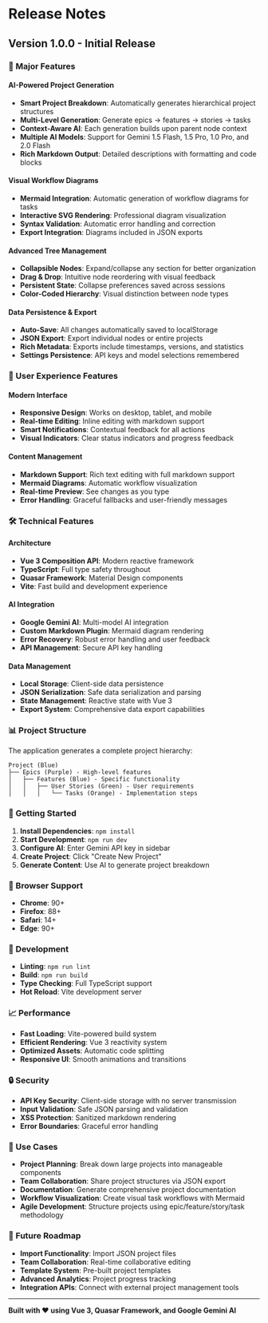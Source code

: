 # Release Notes

## Version 1.0.0 - Initial Release

### 🎉 Major Features

#### AI-Powered Project Generation

- **Smart Project Breakdown**: Automatically generates hierarchical project structures
- **Multi-Level Generation**: Generate epics → features → stories → tasks
- **Context-Aware AI**: Each generation builds upon parent node context
- **Multiple AI Models**: Support for Gemini 1.5 Flash, 1.5 Pro, 1.0 Pro, and 2.0 Flash
- **Rich Markdown Output**: Detailed descriptions with formatting and code blocks

#### Visual Workflow Diagrams

- **Mermaid Integration**: Automatic generation of workflow diagrams for tasks
- **Interactive SVG Rendering**: Professional diagram visualization
- **Syntax Validation**: Automatic error handling and correction
- **Export Integration**: Diagrams included in JSON exports

#### Advanced Tree Management

- **Collapsible Nodes**: Expand/collapse any section for better organization
- **Drag & Drop**: Intuitive node reordering with visual feedback
- **Persistent State**: Collapse preferences saved across sessions
- **Color-Coded Hierarchy**: Visual distinction between node types

#### Data Persistence & Export

- **Auto-Save**: All changes automatically saved to localStorage
- **JSON Export**: Export individual nodes or entire projects
- **Rich Metadata**: Exports include timestamps, versions, and statistics
- **Settings Persistence**: API keys and model selections remembered

### 🎨 User Experience Features

#### Modern Interface

- **Responsive Design**: Works on desktop, tablet, and mobile
- **Real-time Editing**: Inline editing with markdown support
- **Smart Notifications**: Contextual feedback for all actions
- **Visual Indicators**: Clear status indicators and progress feedback

#### Content Management

- **Markdown Support**: Rich text editing with full markdown support
- **Mermaid Diagrams**: Automatic workflow visualization
- **Real-time Preview**: See changes as you type
- **Error Handling**: Graceful fallbacks and user-friendly messages

### 🛠️ Technical Features

#### Architecture

- **Vue 3 Composition API**: Modern reactive framework
- **TypeScript**: Full type safety throughout
- **Quasar Framework**: Material Design components
- **Vite**: Fast build and development experience

#### AI Integration

- **Google Gemini AI**: Multi-model AI integration
- **Custom Markdown Plugin**: Mermaid diagram rendering
- **Error Recovery**: Robust error handling and user feedback
- **API Management**: Secure API key handling

#### Data Management

- **Local Storage**: Client-side data persistence
- **JSON Serialization**: Safe data serialization and parsing
- **State Management**: Reactive state with Vue 3
- **Export System**: Comprehensive data export capabilities

### 📊 Project Structure

The application generates a complete project hierarchy:

```
Project (Blue)
├── Epics (Purple) - High-level features
│   ├── Features (Blue) - Specific functionality
│   │   ├── User Stories (Green) - User requirements
│   │   │   └── Tasks (Orange) - Implementation steps
```

### 🚀 Getting Started

1. **Install Dependencies**: `npm install`
2. **Start Development**: `npm run dev`
3. **Configure AI**: Enter Gemini API key in sidebar
4. **Create Project**: Click "Create New Project"
5. **Generate Content**: Use AI to generate project breakdown

### 📱 Browser Support

- **Chrome**: 90+
- **Firefox**: 88+
- **Safari**: 14+
- **Edge**: 90+

### 🔧 Development

- **Linting**: `npm run lint`
- **Build**: `npm run build`
- **Type Checking**: Full TypeScript support
- **Hot Reload**: Vite development server

### 📈 Performance

- **Fast Loading**: Vite-powered build system
- **Efficient Rendering**: Vue 3 reactivity system
- **Optimized Assets**: Automatic code splitting
- **Responsive UI**: Smooth animations and transitions

### 🔒 Security

- **API Key Security**: Client-side storage with no server transmission
- **Input Validation**: Safe JSON parsing and validation
- **XSS Protection**: Sanitized markdown rendering
- **Error Boundaries**: Graceful error handling

### 🎯 Use Cases

- **Project Planning**: Break down large projects into manageable components
- **Team Collaboration**: Share project structures via JSON export
- **Documentation**: Generate comprehensive project documentation
- **Workflow Visualization**: Create visual task workflows with Mermaid
- **Agile Development**: Structure projects using epic/feature/story/task methodology

### 🔮 Future Roadmap

- **Import Functionality**: Import JSON project files
- **Team Collaboration**: Real-time collaborative editing
- **Template System**: Pre-built project templates
- **Advanced Analytics**: Project progress tracking
- **Integration APIs**: Connect with external project management tools

---

**Built with ❤️ using Vue 3, Quasar Framework, and Google Gemini AI**
